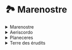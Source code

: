 # 🏞 Marenostre

<details>

<summary>Marenostre</summary>

Plus grande puissance Maritime de Maeius (voire même de Grigia), elle possède un nombre de port incalculable. Les flots n'ont aucun secret pour ceux qui y vivent, surtout que la cité mère et elle-même construite ses bords de la mer et il est plutôt recommandé de s'y déplacer en bateau. Les plus petites villes quant à elles se contentent de de grignoter les rives de rivières et lacs.

C'est également une puissance militaire très importante de part son monopole maritime ainsi que de curieux explorateurs aguerris.

* **Régent :** Leandro Di Ventocea
* **Inspiration culturelle :** Pays italiens, culture gréco-romaine
* **Type de géographie :** En bord de mer, humide, climat tempéré
* **Type de créatures :** Humain, créature avec des pouvoirs liés à l'eau, créatures des folklores d'inspiration
* **Croyance & religion :** Divinité de la mer, population modérément croyante

</details>

<details>

<summary>Aeriscordo</summary>

Aeriscordo ou le royaume du progrès, des sciences et de la rationalité. Grande puissance technomagique, elle est au coeur de toutes les innovation magique que l'on peut retrouver au quatre coins de Grigia. Elle a coupé tout lien avec le monde extérieur et se trouve sous ce qui ressemblerait à un immense dôme, il est dur de voir le monde extérieur depuis l'intérieur.

La cité est construire en hauteur ainsi qu'en profondeur, plus vous grimpez et plus la richesse coule à flot. À contrario, plus vous descendez et plus vous n'aurez plus que de la misère à admirer.

* **Régent :** Selen Sparkfield
* **Inspiration culturelle :** Pluriculturel
* **Type de géographie :** Cité futuristique, contruites en étages
* **Type de créatures :** Très varié
* **Croyance & religion :** Divinité de la science, population peu croyante

</details>

<details>

<summary>Planeceres</summary>

Planeceres est le royaume agricole de Maeius. Il est réputé pour ses immenses champs ainsi que sa population principalement dans le travail des terres. Leurs productions sont très prisées et il est tout à fait possible de les retrouver jusqu'au continent de Novanoxis. Les terres sont assez plates si ce n'est quelques collines qui viennent séparer les villes, les paysages sont pour la plupart parsemés de moulins.

Bien que la cité mère semble être prospère, les habitants vivent assez modestement. Is sont d'ailleurs réputés pour être de très bons hôtes et sont souvent prêt à prêter main forte à ceux qui sont en difficulté.

* **Régent :** Buchse Hartwig
* **Inspiration culturelle :** Pays germaniques & anglo-saxons
* **Type de géographie :** Plaines, prés, collines
* **Type de créatures :** Humain, créatures liées à la nature, créatures des folklores d'inspiration
* **Croyance & religion :** Divinité du foyer, population modérément croyante

</details>

<details>

<summary>Terre des érudits</summary>

Second plus grand siège de l'Aqademei, la Terre des Erudits est un royaume qui puise sa force dans la connaissances et le savoir. À contrario d'Aeriscordo ils laissent une place aux histoires, légendes et fables de Grigia et ouvrent leurs esprits aux divinités. Les citéssont très verdoyantes et la nature même se mêlent à leurs bâtiments apportant quelque chose de féeriques à certaines architectures.

Si vous êtes de passage sur la Terre des Erudits il vous est grandement conseillé de faire un tour à la Grande Bibliothèque, considérée comme la plus grande de tout Grigia.

* **Régent :** Hadrian Artelios
* **Inspiration culturelle :** Pluri-culturel
* **Type de géographie :** Végétatation urbaine, grands arbres, verrières
* **Type de créatures :** Très varié
* **Croyance & religion :** Divinité de la connaissance, population modérément croyante

</details>
